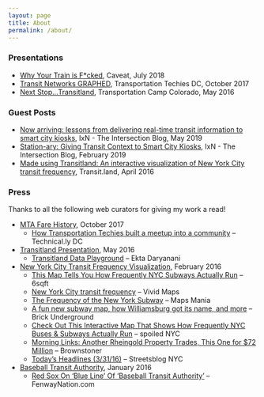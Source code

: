 ```yaml
---
layout: page
title: About
permalink: /about/
---
```


### Presentations

- [Why Your Train is F*cked](https://www.eventbrite.com/e/why-your-train-is-fcked-a-lovehate-show-about-the-history-of-the-mta-tickets-47566159664#), Caveat, July 2018
- [Transit Networks GRAPHED](/blog/2017/10/hello-transportation-techies/), Transportation Techies DC, October 2017
- [Next Stop...Transitland](/blog/2016/05/next-stop-transitland-a-transportationcamp-colorado-presentation/), Transportation Camp Colorado, May 2016

### Guest Posts

- [Now arriving: lessons from delivering real-time transit information to smart city kiosks](https://ixn.intersection.com/now-arriving-lessons-from-delivering-real-time-transit-information-to-smart-city-kiosks-c163ea9f61fe), IxN - The Intersection Blog, May 2019
- [Station-ary: Giving Transit Context to Smart City Kiosks](https://ixn.intersection.com/station-ary-giving-transit-context-to-smart-city-kiosks-3a357c1098ab), IxN - The Intersection Blog, February 2019
- [Made using Transitland: An interactive visualization of New York City transit frequency](https://transit.land/news/2016/04/04/nyc-frequency.html), Transit.land, April 2016

### Press

Thanks to all the following web curators for giving my work a read!

- [MTA Fare History](/blog/2017/10/alls-fare-diving-into-mta-fares/), October 2017 
   - <a href="https://technical.ly/dc/2017/11/08/transportation-techies-michael-schade/" target="_blank">How Transportation Techies built a meetup into a community</a> &#8211; Technical.ly DC
- [Transitland Presentation](/blog/2016/05/next-stop-transitland-a-transportationcamp-colorado-presentation/), May 2016 
   - <a href="https://www.ektad.com/projects/transitland-data-playground" target="_blank">Transitland Data Playground</a> &#8211; Ekta Daryanani
- [New York City Transit Frequency Visualization](/blog/2016/02/new-york-city-transit-frequency-visualization/), February 2016
   - <a href="http://www.6sqft.com/this-map-tells-you-how-frequently-nyc-subways-and-buses-run/" target="_blank">This Map Tells You How Frequently NYC Subways Actually Run</a> &#8211; 6sqft
   - <a href="http://www.vividmaps.com/2016/04/new-york-city-transit-frequency.html" target="_blank">New York City transit frequency</a> &#8211; Vivid Maps
   - <a href="http://googlemapsmania.blogspot.com/2016/04/the-frequency-of-new-york-subway.html" target="_blank">The Frequency of the New York Subway</a> &#8211; Maps Mania
   - <a href="http://www.brickunderground.com/streetnoise_4_8_16" target="_blank">A fun new subway map, how Williamsburg got its name, and more</a> &#8211; Brick Underground
   - <a href="http://spoilednyc.com/map-buses-subway-frequently-run-new-york/" target="_blank">Check Out This Interactive Map That Shows How Frequently NYC Buses & Subways Actually Run</a> &#8211; spoiled NYC
   - <a href="http://www.brownstoner.com/brooklyn-life/morning-links-another-rheingold-property-trades-one-72-million/" target="_blank">Morning Links: Another Rheingold Property Trades, This One for $72 Million</a> &#8211; Brownstoner
   - <a href="http://www.streetsblog.org/2016/03/31/todays-headlines-2350/" target="_blank">Today&#8217;s Headlines (3/31/16)</a> &#8211; Streetsblog NYC
- [Baseball Transit Authority](/blog/2016/01/baseball-transit-authority-well-wave-you-home/), January 2016
   - <a href="http://www.fenwaynation.com/2016/01/red-sox-on-blue-line-of-baseball.html" target="_blank">Red Sox On &#8216;Blue Line&#8217; Of &#8216;Baseball Transit Authority&#8217;</a> &#8211; FenwayNation.com
